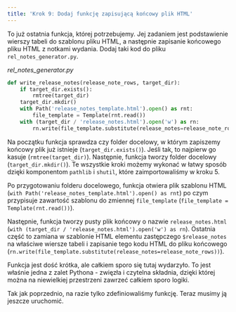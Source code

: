 ```yaml
---
title: 'Krok 9: Dodaj funkcję zapisującą końcowy plik HTML'
---
```


To już ostatnia funkcja, której potrzebujemy. Jej zadaniem jest podstawienie
wierszy tabeli do szablonu pliku HTML, a następnie zapisanie końcowego pliku
HTML z notkami wydania. Dodaj taki kod do pliku `rel_notes_generator.py`.

_rel_notes_generator.py_

```python
def write_release_notes(release_note_rows, target_dir):
    if target_dir.exists():
        rmtree(target_dir)
    target_dir.mkdir()
    with Path('release_notes_template.html').open() as rnt:
        file_template = Template(rnt.read())
    with (target_dir / 'release_notes.html').open('w') as rn:
        rn.write(file_template.substitute(release_notes=release_note_rows))
```

Na początku funkcja sprawdza czy folder docelowy, w którym zapiszemy końcowy
plik już istnieje (`target_dir.exists()`). Jeśli tak, to najpierw go kasuje
(`rmtree(target_dir)`). Następnie, funkcja tworzy folder docelowy
(`target_dir.mkdir()`). Te wszystkie kroki możemy wykonać w łatwy sposób dzięki
komponentom `pathlib` i `shutil`, które zaimportowaliśmy w kroku 5.

Po przygotowaniu folderu docelowego, funkcja otwiera plik szablonu HTML
(`with Path('release_notes_template.html').open() as rnt`) po czym przypisuje
zawartość szablonu do zmiennej `file_template`
(`file_template = Template(rnt.read())`).

Następnie, funkcja tworzy pusty plik końcowy o nazwie `release_notes.html`
(`with (target_dir / 'release_notes.html').open('w') as rn`). Ostatnia część to
zamiana w szablonie HTML elementu zastępczego `$release_notes` na właściwe
wiersze tabeli i zapisanie tego kodu HTML do pliku końcowego
(`rn.write(file_template.substitute(release_notes=release_note_rows))`).

Funkcja jest dość krótka, ale całkiem sporo się tutaj wydarzyło. To jest właśnie
jedna z zalet Pythona - zwięzła i czytelna składnia, dzięki której można na
niewielkiej przestrzeni zawrzeć całkiem sporo logiki.

Tak jak poprzednio, na razie tylko zdefiniowaliśmy funkcję. Teraz musimy ją
jeszcze uruchomić.
